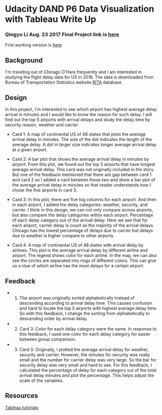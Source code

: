 # Udacity DAND P6 Data Visualization with Tableau Write Up
### Qingyu Li  Aug. 23 2017  Final Project link is [here](https://public.tableau.com/profile/qingyu.li#!/vizhome/AirTravelDelayStudy-DANDTableauClassProject/Story1?publish=yes)

First working version is [here](https://public.tableau.com/profile/qingyu.li#!/vizhome/AirTravelDelayStudy_v1/Story1)
## Background
I'm traveling out of Chicago O'Hare frequently and I am interested in studying the flight delay data for US in 2016. The data is downloaded from Bureau of Transportation Statistics website [RITA](https://www.transtats.bts.gov/OT_Delay/OT_DelayCause1.asp) database. 

## Design
In this project, I'm interested to see which airport has highest average delay arrival in minutes and I would like to know the reason for such delay. I will find out the top 5 airports with arrival delays and study the delay time by security reason, weather and carrier.

- Card 1: A map of continental US of 48 states that plots the average arrival delay in minutes. The size of the dot indicates the length of the average delay. A dot in larger size indicates longer average arrival delay at a given airport.

- Card 2: A bar plot that shows the average arrival delay in minutes by airport. From this plot, we found out the top 5 airports that have longest average arrival delay. This card was not originally included in the story. But one of the feedback mentioned that there are gap between card 1 and card 2 so I added a card between these two and show a bar plot of the average arrival delay in minutes so that reader understands how I chose the five airports in card 3.

- Card 3: In this plot, there are five big columns for each airport. And then in each airport, I added the delay categories: weather, security, and carrier. I think in this design, we can not only compare across airports, but also compare the delay categories within each airport. Percentage of each delay category out of the arrival delay. Here we see that for each airport, carrier delay is count as the majority of the arrival delays. Chicago has the lowest percentage of delays due to carrier but delays due to weather is higher compare to other airports.

- Card 4: A map of continental US of 48 states with arrival delay by airlines. This plot is the average arrival delay by different airline and airport. The legend shows color for each airline. In the map, we can also see the circles are separated into rings of different colors. This can give us a clue of which airline has the most delays for a certain airport.


## Feedback

- 1. The airport was originally sorted alphabetically instead of descending according to arrival delay time. This causes confusion and hard to locate the top 5 airports with highest average delay time. So with this feedback, I change the sorting from alphabetically to descending order by arrival delay.
- 2. Card 3: Color for each delay category were the same. In response to this feedback, I used one color for each delay category for easier between group comparison.
- 3. Card 3: Originally, I plotted the average arrival delay for weather, security and carrier. However, the minutes for security was really small and the number for carrier delay was very large. So the bar for security delay was very small and hard to see. For this feedback, I calculated the percentage of delay for each category out of the total arrival delay minutes and plot the percentage. This helps adjust the scale of the variables.

## Resources
[Tableau tutorials](https://www.tableau.com/learn/training)
